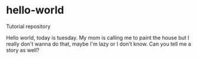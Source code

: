 # hello-world
Tutorial repository

Hello world, today is tuesday. My mom is calling me to paint the house but I really don't wanna do that, maybe I'm lazy or I don't know. Can you tell me a story as well?

